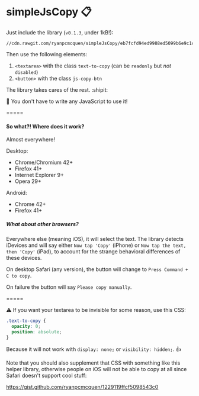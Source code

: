 # simpleJsCopy :clipboard:

Just include the library (`v0.1.3`, under 1kB!):

    //cdn.rawgit.com/ryanpcmcquen/simpleJsCopy/eb7fcfd94ed9988ed5099b6e9c1cb42f701ac32a/simpleJsCopy.min.js

Then use the following elements:

1. `<textarea>` with the class `text-to-copy` (can be `readonly` but *not* `disabled`)
2. `<button>` with the class `js-copy-btn`

The library takes cares of the rest. :shipit:

:newspaper: You don't have to write any JavaScript to use it!

=====

#### So what?! Where does it work?

Almost everywhere!

Desktop:

- Chrome/Chromium 42+
- Firefox 41+
- Internet Explorer 9+
- Opera 29+

Android:

- Chrome 42+
- Firefox 41+

##### What about other browsers?

Everywhere else (meaning iOS), it will select the text. The library detects iDevices and will say either `Now tap 'Copy'` (iPhone) or `Now tap the text, then 'Copy'` (iPad), to account for the strange behavioral differences of these devices.

On desktop Safari (any version), the button will change to `Press Command + C to copy`.

On failure the button will say `Please copy manually`.

=====

:warning: If you want your textarea to be invisible for some reason, use this CSS:

```css
.text-to-copy {
  opacity: 0;
  position: absolute;
}
```

Because it will not work with `display: none;` or `visibility: hidden;`. :thumbsup:

Note that you should also supplement that CSS with something like this helper library, otherwise people on iOS will not be able to copy at all since Safari doesn't support cool stuff:

https://gist.github.com/ryanpcmcquen/1229119ffcf5098543c0

